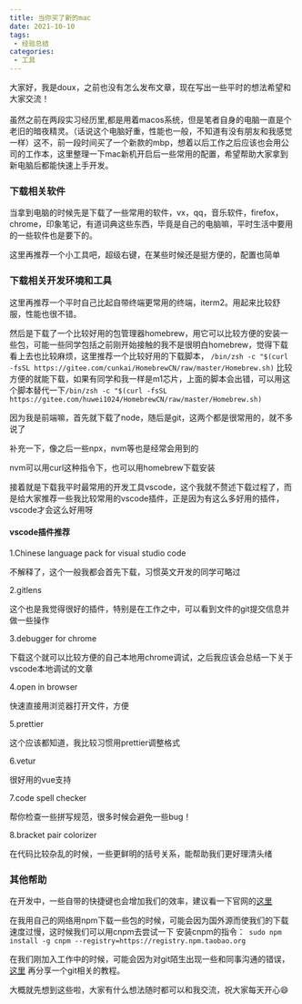```yaml
---
title: 当你买了新的mac
date: 2021-10-10
tags:
 - 经验总结
categories: 
 - 工具
---
```



大家好，我是doux，之前也没有怎么发布文章，现在写出一些平时的想法希望和大家交流！
<br><br>
虽然之前在两段实习经历里,都是用着macos系统，但是笔者自身的电脑一直是个老旧的暗夜精灵。（话说这个电脑好重，性能也一般，不知道有没有朋友和我感觉一样）这不，前一段时间买了一个新款的mbp，想着以后工作之后应该也会用公司的工作本，这里整理一下mac新机开启后一些常用的配置，希望帮助大家拿到新电脑后都能快速上手开发。

### 下载相关软件

	
   当拿到电脑的时候先是下载了一些常用的软件，vx，qq，音乐软件，firefox，chrome，印象笔记，有道词典这些东西，毕竟是自己的电脑嘛，平时生活中要用的一些软件也是要下的。
   
   这里再推荐一个小工具吧，超级右键，在某些时候还是挺方便的，配置也简单
   
  ### 下载相关开发环境和工具
  
  这里再推荐一个平时自己比起自带终端更常用的终端，iterm2。用起来比较舒服，性能也很不错。
 
  然后是下载了一个比较好用的包管理器homebrew，用它可以比较方便的安装一些包，可能一些同学包括之前刚开始接触的我不是很明白homebrew，觉得下载看上去也比较麻烦，这里推荐一个比较好用的下载脚本，
` /bin/zsh -c "$(curl -fsSL https://gitee.com/cunkai/HomebrewCN/raw/master/Homebrew.sh) `
  比较方便的就能下载，如果有同学和我一样是m1芯片，上面的脚本会出错，可以用这个脚本替代一下` /bin/zsh -c "$(curl -fsSL https://gitee.com/huwei1024/HomebrewCN/raw/master/Homebrew.sh)  `
  
   因为我是前端嘛，首先就下载了node，随后是git，这两个都是很常用的，就不多说了
   
   补充一下，像之后一些npx，nvm等也是经常会用到的
   
   nvm可以用curl这种指令下，也可以用homebrew下载安装
  
  
  接着就是下载我平时最常用的开发工具vscode，这个我就不赘述下载过程了，而是给大家推荐一些我比较常用的vscode插件，正是因为有这么多好用的插件，vscode才会这么好用呀
  #### vscode插件推荐
  
  1.Chinese language pack for visual studio code
  
  不解释了，这个一般我都会首先下载，习惯英文开发的同学可略过
  
  2.gitlens 
  
  这个也是我觉得很好的插件，特别是在工作之中，可以看到文件的git提交信息并做一些操作
  
  3.debugger for chrome 
  
  下载这个就可以比较方便的自己本地用chrome调试，之后我应该会总结一下关于vscode本地调试的文章
  
  4.open in browser
  
  快速直接用浏览器打开文件，方便
  
  5.prettier
  
  这个应该都知道，我比较习惯用prettier调整格式
  
  6.vetur
  
  很好用的vue支持
  
  7.code spell checker
  
  帮你检查一些拼写规范，很多时候会避免一些bug！
  
  8.bracket pair colorizer
  
  在代码比较杂乱的时候，一些更鲜明的括号关系，能帮助我们更好理清头绪
  
  
  ### 其他帮助
  
  在开发中，一些自带的快捷键也会增加我们的效率，建议看一下官网的[这里](https://support.apple.com/zh-cn/HT201236)
  
  在我用自己的网络用npm下载一些包的时候，可能会因为国外源而使我们的下载速度过慢，这时候我们可以用cnpm去尝试一下 
  安装cnpm的指令：` sudo npm install -g cnpm --registry=https://registry.npm.taobao.org`
  
  在我们刚加入工作中的时候，可能会因为对git陌生出现一些和同事沟通的错误，[这里](https://mp.weixin.qq.com/s/PTSQognhbJjosLDQBcdILw) 再分享一个git相关的教程。
  
  
  大概就先想到这些啦，大家有什么想法随时都可以和我交流，祝大家每天开心😄